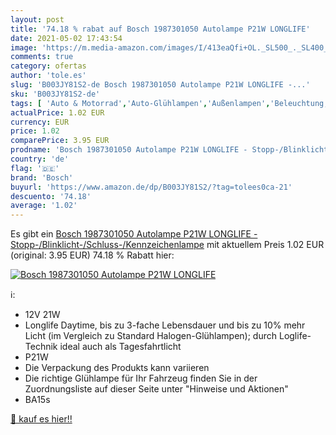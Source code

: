 ```yaml
---
layout: post
title: '74.18 % rabat auf Bosch 1987301050 Autolampe P21W LONGLIFE'
date: 2021-05-02 17:43:54
image: 'https://m.media-amazon.com/images/I/413eaQfi+OL._SL500_._SL400_.jpg'
comments: true
category: ofertas
author: 'tole.es'
slug: 'B003JY81S2-de Bosch 1987301050 Autolampe P21W LONGLIFE -...'
sku: 'B003JY81S2-de'
tags: [ 'Auto & Motorrad','Auto-Glühlampen','Außenlampen','Beleuchtung, Ersatz- & Einbauteile','Ersatz-, Tuning- & Verschleißteile','bosch', ]
actualPrice: 1.02 EUR
currency: EUR
price: 1.02
comparePrice: 3.95 EUR
prodname: 'Bosch 1987301050 Autolampe P21W LONGLIFE - Stopp-/Blinklicht-/Schluss-/Kennzeichenlampe'
country: 'de'
flag: '🇩🇪'
brand: 'Bosch'
buyurl: 'https://www.amazon.de/dp/B003JY81S2/?tag=tolees0ca-21'
descuento: '74.18'
average: '1.02'
---
```


Es gibt ein [Bosch 1987301050 Autolampe P21W LONGLIFE - Stopp-/Blinklicht-/Schluss-/Kennzeichenlampe](https://www.amazon.de/dp/B003JY81S2/?tag=tolees0ca-21) mit aktuellem Preis 1.02 EUR (original: 3.95 EUR) 74.18 % Rabatt hier:

[![Bosch 1987301050 Autolampe P21W LONGLIFE](https://m.media-amazon.com/images/I/413eaQfi+OL._SL500_._SL400_.jpg)](https://www.amazon.de/dp/B003JY81S2/?tag=tolees0ca-21)

ℹ️:

- 12V 21W
- Longlife Daytime, bis zu 3-fache Lebensdauer und bis zu 10% mehr Licht (im Vergleich zu Standard Halogen-Glühlampen); durch Loglife-Technik ideal auch als Tagesfahrtlicht
- P21W
- Die Verpackung des Produkts kann variieren
- Die richtige Glühlampe für Ihr Fahrzeug finden Sie in der Zuordnungsliste auf dieser Seite unter "Hinweise und Aktionen"
- BA15s

[🛒 kauf es hier!!](https://www.amazon.de/dp/B003JY81S2/?tag=tolees0ca-21)
